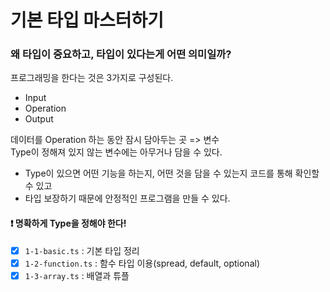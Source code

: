 # 기본 타입 마스터하기

### 왜 타입이 중요하고, 타입이 있다는게 어떤 의미일까?

프로그래밍을 한다는 것은 3가지로 구성된다. <br/>

- Input
- Operation
- Output

데이터를 Operation 하는 동안 잠시 담아두는 곳 => 변수 <br />
Type이 정해져 있지 않는 변수에는 아무거나 담을 수 있다. <br />

- Type이 있으면 어떤 기능을 하는지, 어떤 것을 담을 수 있는지 코드를 통해 확인할 수 있고
- 타입 보장하기 때문에 안정적인 프로그램을 만들 수 있다.

#### ❗ 명확하게 Type을 정해야 한다!

- [x] `1-1-basic.ts` : 기본 타입 정리
- [x] `1-2-function.ts` : 함수 타입 이용(spread, default, optional)
- [x] `1-3-array.ts` : 배열과 튜플
